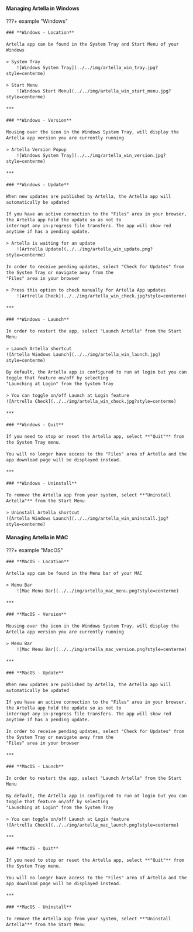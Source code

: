 #### **Managing Artella in Windows**

???+ example "Windows"

    ### **Windows - Location**

    Artella app can be found in the System Tray and Start Menu of your Windows
    
    > System Tray
        ![Windows System Tray](../../img/artella_win_tray.jpg?style=centerme)
        
    > Start Menu
        ![Windows Start Menu](../../img/artella_win_start_menu.jpg?style=centerme)
        
    ***
    
    ### **Windows - Version**
    
    Mousing over the icon in the Windows System Tray, will display the Artella app version you are currently running
    
    > Artella Version Popup
        ![Windows System Tray](../../img/artella_win_version.jpg?style=centerme)
    
    ***
    
    ### **Windows - Update**
    
    When new updates are published by Artella, the Artella app will automatically be updated
    
    If you have an active connection to the "Files" area in your browser, the Artella app hold the update so as not to 
    interrupt any in-progress file transfers. The app will show red anytime if has a pending update.
    
    > Artella is waiting for an update
        ![Artrella Update](../../img/artella_win_update.png?style=centerme)
        
    In order to receive pending updates, select "Check for Updates" from the System Tray or navigate away from the 
    "Files" area in your browser
    
    > Press this option to check manually for Artella App updates
        ![Artrella Check](../../img/artella_win_check.jpg?style=centerme)
        
    ***
    
    ### **Windows - Launch**
    
    In order to restart the app, select "Launch Artella" from the Start Menu
    
    > Launch Artella shortcut
    ![Artella Windows Launch](../../img/artella_win_launch.jpg?style=centerme)

    By default, the Artella app is configured to run at login but you can toggle that feature on/off by selecting 
    "Launching at Login" from the System Tray
    
    > You can toggle on/off Launch at Login feature
    ![Artrella Check](../../img/artella_win_check.jpg?style=centerme)
    
    ***
    
    ### **Windows - Quit**
    
    If you need to stop or reset the Artella app, select **"Quit"** from the System Tray menu.
    
    You will no longer have access to the "Files" area of Artella and the app download page will be displayed instead.
    
    ***
    
    ### **Windows - Uninstall**
    
    To remove the Artella app from your system, select **"Uninstall Artella"** from the Start Menu

    > Uninstall Artella shortcut
    ![Artella Windows Launch](../../img/artella_win_uninstall.jpg?style=centerme)

#### **Managing Artella in MAC**

???+ example "MacOS"

    ### **MacOS - Location**
    
    Artella app can be found in the Menu bar of your MAC
    
    > Menu Bar
        ![Mac Menu Bar](../../img/artella_mac_menu.png?style=centerme)
        
    ***
    
    ### **MacOS - Version**
    
    Mousing over the icon in the Windows System Tray, will display the Artella app version you are currently running

    > Menu Bar
        ![Mac Menu Bar](../../img/artella_mac_version.png?style=centerme)
        
    ***
    
    ### **MacOS - Update**
    
    When new updates are published by Artella, the Artella app will automatically be updated
    
    If you have an active connection to the "Files" area in your browser, the Artella app hold the update so as not to 
    interrupt any in-progress file transfers. The app will show red anytime if has a pending update.
    
    In order to receive pending updates, select "Check for Updates" from the System Tray or navigate away from the 
    "Files" area in your browser
    
    ***
    
    ### **MacOS - Launch**
    
    In order to restart the app, select "Launch Artella" from the Start Menu

    By default, the Artella app is configured to run at login but you can toggle that feature on/off by selecting 
    "Launching at Login" from the System Tray
    
    > You can toggle on/off Launch at Login feature
    ![Artrella Check](../../img/artella_mac_launch.png?style=centerme)
    
    ***
    
    ### **MacOS - Quit**
    
    If you need to stop or reset the Artella app, select **"Quit"** from the System Tray menu.
    
    You will no longer have access to the "Files" area of Artella and the app download page will be displayed instead.
    
    ***
    
    ### **MacOS - Uninstall**
    
    To remove the Artella app from your system, select **"Uninstall Artella"** from the Start Menu
